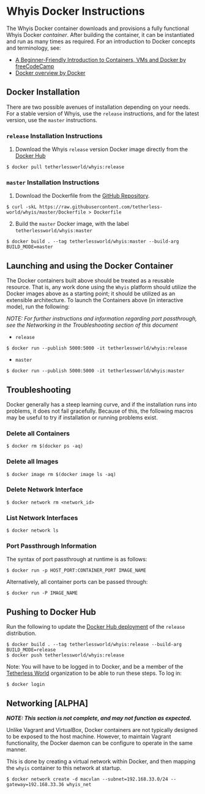# Whyis Docker Instructions

The Whyis Docker container downloads and provisions a fully functional Whyis Docker *container*. After building the container, it can be instantiated and run as many times as required. For an introduction to Docker concepts and terminology, see:
- [A Beginner-Friendly Introduction to Containers, VMs and Docker by freeCodeCamp](https://medium.freecodecamp.org/a-beginner-friendly-introduction-to-containers-vms-and-docker-79a9e3e119b)
- [Docker overview by Docker](https://docs.docker.com/engine/docker-overview/)


## Docker Installation

There are two possible avenues of installation depending on your needs. For a stable version of Whyis, use the `release` instructions, and for the latest version, use the `master` instructions.

### `release` Installation Instructions

1. Download the Whyis `release` version Docker image directly from the [Docker Hub](https://hub.docker.com/r/tetherlessworld/whyis/)

```shell
$ docker pull tetherlessworld/whyis:release
```

### `master` Installation Instructions

1. Download the Dockerfile from the [GitHub Repository](https://github.com/tetherless-world/whyis).

```shell
$ curl -skL https://raw.githubusercontent.com/tetherless-world/whyis/master/Dockerfile > Dockerfile
```

2. Build the `master` Docker image, with the label `tetherlessworld/whyis:master`

```shell
$ docker build . --tag tetherlessworld/whyis:master --build-arg BUILD_MODE=master
```

## Launching and using the Docker Container

The Docker containers built above should be treated as a reusable resource. That is, any work done using the `Whyis` platform should utilize the Docker images above as a starting point; it should be utilized as an extensible architecture. To launch the Containers above (in interactive mode), run the following:

*NOTE: For further instructions and information regarding port passthrough, see the Networking in the Troubleshooting section of this document*

- `release`

```shell
$ docker run --publish 5000:5000 -it tetherlessworld/whyis:release
```

- `master`

```shell
$ docker run --publish 5000:5000 -it tetherlessworld/whyis:master
```

## Troubleshooting

Docker generally has a steep learning curve, and if the installation runs into problems, it does not fail gracefully. Because of this, the following macros may be useful to try if installation or running problems exist.

### Delete all Containers

```shell
$ docker rm $(docker ps -aq)
```

### Delete all Images

```shell
$ docker image rm $(docker image ls -aq)
```

### Delete Network Interface

```shell
$ docker network rm <network_id>
```

### List Network Interfaces

```shell
$ docker network ls
```

### Port Passthrough Information

The syntax of port passthrough at runtime is as follows:

```shell
$ docker run -p HOST_PORT:CONTAINER_PORT IMAGE_NAME
```

Alternatively, all container ports can be passed through:

```shell
$ docker run -P IMAGE_NAME
```

## Pushing to Docker Hub

Run the following to update the [Docker Hub deployment](https://hub.docker.com/r/tetherlessworld/whyis/) of the `release` distribution.

```shell
$ docker build . --tag tetherlessworld/whyis:release --build-arg BUILD_MODE=release
$ docker push tetherlessworld/whyis:release
```

Note: You will have to be logged in to Docker, and be a member of the [Tetherless World](https://hub.docker.com/u/tetherlessworld/) organization to be able to run these steps. To log in:

```shell
$ docker login
```

## Networking [ALPHA]

***NOTE: This section is not complete, and may not function as expected.***

Unlike Vagrant and VirtualBox, Docker containers are not typically designed to be exposed to the host machine. However, to maintain Vagrant functionality, the Docker daemon can be configure to operate in the same manner.

This is done by creating a virtual network within Docker, and then mapping the `whyis` container to this network at startup.
```shell
$ docker network create -d macvlan --subnet=192.168.33.0/24 --gateway=192.168.33.36 whyis_net
```
